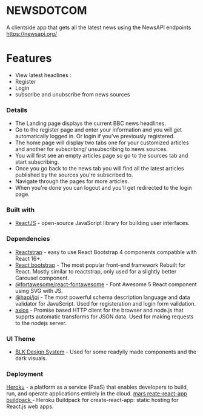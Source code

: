 # NEWSDOTCOM

A clientside app that gets all the latest news using the NewsAPI endpoints https://newsapi.org/

# Features
  - View latest headlines : 
  - Register
  - Login
  - subscribe and unubscribe from news sources



### Details
  - The Landing page displays the current BBC news headlines.
  - Go to the register page and enter your information and you will get automatically logged in. Or login if you've previously registered.
  - The home page will display two tabs one for your customized articles and another for subscribing/ unsubscribing to news sources.
  - You will first see an empty articles page so go to the sources tab and start subscribing.
  - Once you go back to the news tab you will find all the latest articles published by the sources you're subscribed to.
  - Navigate through the pages for more articles.
  - When you're done you can logout and you'll get redirected to the login page.




### Built with

* [ReactJS](https://breakdance.github.io/breakdance/) -  open-source JavaScript library for building user interfaces.


### Dependencies

* [Reactstrap](https://reactstrap.github.io/) -  easy to use React Bootstrap 4 components compatible with React 16+.
* [React bootstrap](https://react-bootstrap.github.io/) - The most popular front-end framework Rebuilt for React. Mostly similar to reactstrap, only used for a slightly better Carousel component.
*  [ @fortawesome/react-fontawesome](https://www.npmjs.com/package/@fortawesome/react-fontawesome) - Font Awesome 5 React component using SVG with JS.
*  [@hapi/joi](https://www.npmjs.com/package/@hapi/joi) - The most powerful schema description language and data validator for JavaScript. Used for registeration and login form validation.
* [axios](https://www.npmjs.com/package/axios) - Promise based HTTP client for the browser and node.js that supprts automatic transforms for JSON data. Used for making requests to the nodejs server.
 ### UI Theme

* [BLK Design System](https://github.com/creativetimofficial/blk-design-system-react) - Used for some readyily made components and the dark visuals.

### Deployment

[Heroku](https://dashboard.heroku.com/apps) - a platform as a service (PaaS) that enables developers to build, run, and operate applications entirely in the cloud.
[mars reate-react-app buildpack ](https://github.com/mars/create-react-app-buildpack) - Heroku Buildpack for create-react-app: static hosting for React.js web apps.

